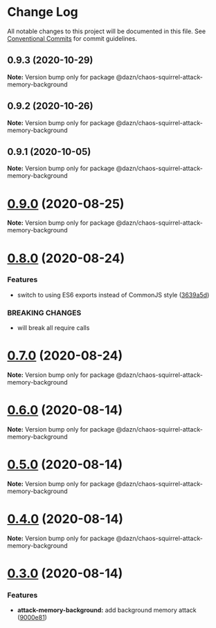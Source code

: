 # Change Log

All notable changes to this project will be documented in this file.
See [Conventional Commits](https://conventionalcommits.org) for commit guidelines.

## 0.9.3 (2020-10-29)

**Note:** Version bump only for package @dazn/chaos-squirrel-attack-memory-background





## 0.9.2 (2020-10-26)

**Note:** Version bump only for package @dazn/chaos-squirrel-attack-memory-background





## 0.9.1 (2020-10-05)

**Note:** Version bump only for package @dazn/chaos-squirrel-attack-memory-background





# [0.9.0](https://github.com/getndazn/chaos-squirrel/compare/v0.8.0...v0.9.0) (2020-08-25)

**Note:** Version bump only for package @dazn/chaos-squirrel-attack-memory-background





# [0.8.0](https://github.com/getndazn/chaos-squirrel/compare/v0.7.0...v0.8.0) (2020-08-24)


### Features

* switch to using ES6 exports instead of CommonJS style ([3639a5d](https://github.com/getndazn/chaos-squirrel/commit/3639a5da2c43b4f1a304e33b66349ab3fb4ee90d))


### BREAKING CHANGES

* will break all require calls





# [0.7.0](https://github.com/getndazn/chaos-squirrel/compare/v0.6.0...v0.7.0) (2020-08-24)

**Note:** Version bump only for package @dazn/chaos-squirrel-attack-memory-background





# [0.6.0](https://github.com/getndazn/chaos-squirrel/compare/v0.5.0...v0.6.0) (2020-08-14)

**Note:** Version bump only for package @dazn/chaos-squirrel-attack-memory-background





# [0.5.0](https://github.com/getndazn/chaos-squirrel/compare/v0.4.0...v0.5.0) (2020-08-14)

**Note:** Version bump only for package @dazn/chaos-squirrel-attack-memory-background





# [0.4.0](https://github.com/getndazn/chaos-squirrel/compare/v0.3.0...v0.4.0) (2020-08-14)

**Note:** Version bump only for package @dazn/chaos-squirrel-attack-memory-background





# [0.3.0](https://github.com/getndazn/chaos-squirrel/compare/v0.2.0...v0.3.0) (2020-08-14)


### Features

* **attack-memory-background:** add background memory attack ([9000e81](https://github.com/getndazn/chaos-squirrel/commit/9000e81d0d766b3d95fa3914294ede6d45e30186))
